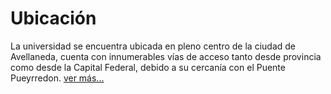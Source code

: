 # Ubicación

La universidad se encuentra ubicada en pleno centro de la ciudad de Avellaneda, cuenta con innumerables vías de acceso tanto desde provincia como desde la Capital Federal, debido a su cercanía con el Puente Pueyrredon. [ver más...](http://www.lslutnfra.com/curso-fullstack#)